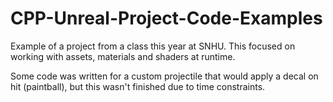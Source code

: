 # CPP-Unreal-Project-Code-Examples
Example of a project from a class this year at SNHU. This focused on working with assets, materials and shaders at runtime.

Some code was written for a custom projectile that would apply a decal on hit (paintball), but this wasn't finished due to time constraints.
